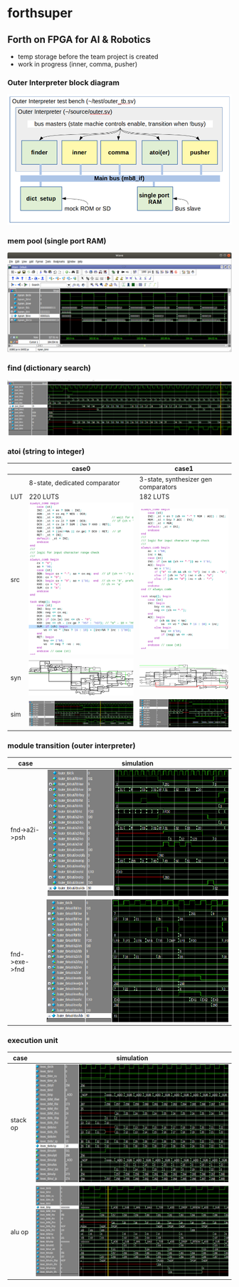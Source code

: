 # forthsuper
## Forth on FPGA for AI &amp; Robotics
* temp storage before the team project is created
* work in progress (inner, comma, pusher)

### Outer Interpreter block diagram
<img src="./img/forthsuper_outer_arch.png">

### mem pool (single port RAM)
<img src="./img/mem_0.png">

### find (dictionary search)
<img src="./img/find_0.png">

### atoi (string to integer)
|   |case0|case1|
|---|---|---|
|   |8-state, dedicated comparator|3-state, synthesizer gen comparators|
|LUT|220 LUTS|182 LUTS|
|src|<img src="./img/atoi_0_src.png">|<img src="./img/atoi_1_src.png">|
|syn|<img src="./img/atoi_0_syn.png">|<img src="./img/atoi_1_syn.png">|
|sim|<img src="./img/atoi_0_sim.png">|<img src="./img/atoi_1_sim.png">|

### module transition (outer interpreter)
|case|simulation|
|---|---|
|fnd->a2i->psh|<img src="./img/fnd_a2i_psh.png">|
|fnd->exe->fnd|<img src="./img/fnd_exe.png">|

### execution unit
|case|simulation|
|---|---|
|stack op|<img src="./img/exec_ss_01.png">|
|alu op|<img src="./img/exec_02.png">|

